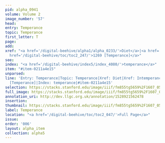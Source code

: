 ```yaml
---
pid: alpha_0941
volume: Volume 2
image_number: '57'
head: 
entry: Temperance
topic: Temperance
first_letter: T
page: 
add: 
xref: "<a href='/digital-beehive/alpha1/alpha_0233/'>Diet</a>|<a href='/digital-beehive/alpha3/alpha_0482/'>Intemperance</a>|<a
  href='/digital-beehive/toc/toc2_247/'>1269 [Temperance]</a>"
see: 
index: "<a href='/digital-beehive/index5/index_4080/'>temperance</a>"
item: "#item-0211a4e15"
unparsed: 
line: 'Entry: Temperance|Topic: Temperance|Xref: Diet|Xref: Intemperance|Xref: 1269
  [Temperance]|Index: temperance|#item-0211a4e15'
selection: https://stacks.stanford.edu/image/iiif/fm855tg5659%2F1607_0524/358,4123,3041,510/full/0/default.jpg
full_image: https://stacks.stanford.edu/image/iiif/fm855tg5659%2F1607_0524/full/full/0/default.jpg
annotation_uri: http://dev.llgc.org.uk/annotation/1528921562478
insertion: 
thumbnail: https://stacks.stanford.edu/image/iiif/fm855tg5659%2F1607_0524/358,4123,600,180/250,/0/default.jpg
label: Temperance
location: "<a href='/digital-beehive/toc/toc2_047/'>Full Page</a>"
issue: 
order: '006'
layout: alpha_item
collection: alpha5
---
```

